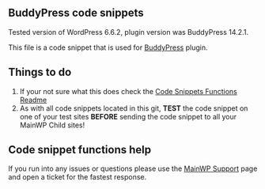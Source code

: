 ## BuddyPress code snippets

Tested version of WordPress 6.6.2, plugin version was BuddyPress 14.2.1.

This file is a code snippet that is used for [BuddyPress](https://wordpress.org/plugins/buddypress/) plugin. 

## Things to do

1. If your not sure what this does check the [Code Snippets Functions Readme](https://github.com/mainwp/Code-Snippets-Functions/blob/master/README.md)
2. As with all code snippets located in this git, **TEST** the code snippet on one of your test sites **BEFORE** sending the code snippet to all your MainWP Child sites!

## Code snippet functions help

If you run into any issues or questions please use the [MainWP Support](https://mainwp.com/support/) page and open a ticket for the fastest response.
